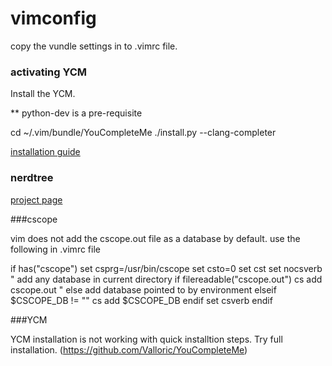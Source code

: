 # vimconfig

copy the vundle settings in to .vimrc file.


### activating YCM

Install the YCM.

** python-dev is a pre-requisite

cd ~/.vim/bundle/YouCompleteMe
./install.py --clang-completer

[installation guide](https://github.com/Valloric/YouCompleteMe#ubuntu-linux-x64-installation)


### nerdtree

[project page](https://github.com/scrooloose/nerdtree)


###cscope

vim does not add the cscope.out file as a database by default. use the following in
.vimrc file

if has("cscope")
        set csprg=/usr/bin/cscope
        set csto=0
        set cst 
        set nocsverb
        " add any database in current directory
        if filereadable("cscope.out")
            cs add cscope.out
        " else add database pointed to by environment
        elseif $CSCOPE_DB != ""
            cs add $CSCOPE_DB
        endif
        set csverb
endif




###YCM

YCM installation is not working with quick installtion steps. Try full installation.
(https://github.com/Valloric/YouCompleteMe)
